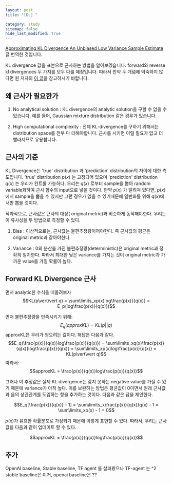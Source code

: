 ```yaml
---
layout: post
title: "[DL] "

category: study
sitemap: false
hide_last_modified: true
---
```


[Approximating KL Divergence
An Unbiased Low Variance Sample Estimate](https://towardsdatascience.com/approximating-kl-divergence-4151c8c85ddd) 글 번역한 것입니다.

KL divergence 값을 표본으로 근사하는 방법을 알아보겠습니다. forward와 reverse kl divergences 두 가지를 모두 다룰 예정입니다. 따라서 만약 두 개념에 익숙하지 않다면 원 저자의 [이 글](https://towardsdatascience.com/forward-and-reverse-kl-divergence-906625f1df06)을 참고하시기 바랍니다.

## 왜 근사가 필요한가
1. No analytical solution : KL divergence의 analytic solution을 구할 수 없을 수 있습니다. 예를 들어, Gaussian mixture distribution 같은 경우가 있습니다.

2. High computational complexity : 전체 KL-divergence를 구하기 위해서는 distribution space를 전부 다 더해야합니다. 근사를 시키면 이럴 필요가 없고 더 빨라지므로 유용합니다.

## 근사의 기준
KL Divergence는 'true' distribution 과 'prediction' distribution의 차이에 대한 측도입니다. 'true' distribution $p(x)$ 는 고정되어 있으며 'prediction' distribution $q(x)$ 는 우리가 컨트롤 가능하다. 우리는 $q(x)$ 로부터 sample을 뽑아 random variable화하여 근사 함수의 input으로 넣을 것이다. 만약 $p(x)$ 가 알려져 있다면, $p(x)$ 에서 sample을 뽑을 수 있지만 그런 경우가 없을 수 있기때문에 일반화를 위해 $q(x)$에서만 뽑을 것이다.

직과적으로, 근사값은 근사의 대상( original metric)과 비슷하게 동작해야한다. 우리는 이 유사성을 두 방법으로 측정할 수 있다.

1. Bias : 이상적으로는, 근사값는 불편추정량이어야한다. 즉 근사값의 평균은 original metric과 같아야한다. 

2. Variance : 0의 분산을 가진 불편추정량(deterministic)은 original metric과 정확히 일치한다. 따라서 최대한 낮은 variance를 가지는 것이 original metric과 가까운 value를 가질 확률이 높다.

## Forward KL Divergence 근사
먼저 analytic한 수식을 떠올려보자
$$KL(p\vert\vert q) = \sum\limits_xp(x)log\frac{p(x)}{q(x)} = E_p(log\frac{p(x)}{q(x)})$$

먼저 불편추정량을 만족시키기 위해:
$$E_q(approxKL) = KL(p\vert\vert q)$$
approxKL은 우리가 얻으려는 값이다. 해답은 다음과 같다.
$$E_q(\frac{p(x)}{q(x)}log\frac{p(x)}{q(x)}) = \sum\limits_xq(x)\frac{p(x)}{q(x)}log\frac{p(x)}{q(x)} = \sum\limits_xp(x)log\frac{p(x)}{q(x)} = KL(p\vert\vert q)$$
따라서:
$$approxKL = \frac{p(x)}{q(x)}log\frac{p(x)}{q(x)}$$

그러나 이 추정값은 실제 KL divergence는 갖지 못하는 negative value를 가질 수 있기 때문에 variance가 아직 높다. 이를 보완하는 방법은 평균값이 0이면서 원래 근사값과 음의 상관관계를 도입하는 항을 추가하는 것이다. 다음과 같은 답을 제안한다.

$$E_q[\frac{p(x)}{q(x)} - 1] = \sum\limits_x\frac{p(x)}{q(x)}q(x) - 1 = \sum\limits_xp(x) - 1 = 0$$

$p(x)$가 유효한 확률분포로 가정되기 때문에 이렇게 표현할 수 있다. 따라서, 우리는 근사값을 다음과 같이 업데이트 할 수 있다. 

$$approxKL = \frac{p(x)}{q(x)}log\frac{p(x)}{q(x)}$$


## 추가
OpenAI baseline, Stable baseline, TF agent 를 살펴봤으나 
TF-agent 는 ^2 stable baseline은 이거, openai baseline은 ??